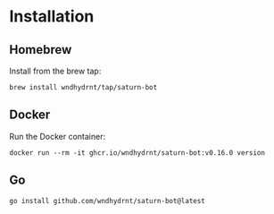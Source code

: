 # Installation

## Homebrew

Install from the brew tap:

```shell
brew install wndhydrnt/tap/saturn-bot
```

## Docker

Run the Docker container:

<!-- x-release-please-start-version -->

```shell
docker run --rm -it ghcr.io/wndhydrnt/saturn-bot:v0.16.0 version
```

<!-- x-release-please-end -->

## Go

```shell
go install github.com/wndhydrnt/saturn-bot@latest
```
